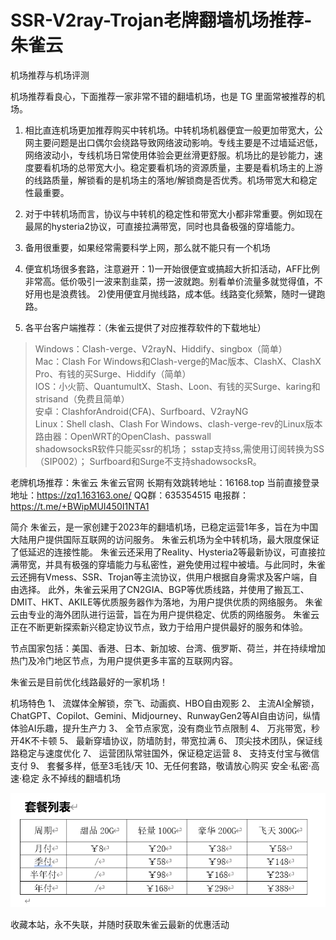 # SSR-V2ray-Trojan老牌翻墙机场推荐-朱雀云
机场推荐与机场评测

机场推荐看良心，下面推荐一家非常不错的翻墙机场，也是 TG 里面常被推荐的机场。


1. 相比直连机场更加推荐购买中转机场。中转机场机器便宜一般更加带宽大，公网主要问题是出口偶尔会绕路导致网络波动影响。专线主要是不过墙延迟低，网络波动小，专线机场日常使用体验会更丝滑更舒服。机场比的是钞能力，速度要看机场的总带宽大小。稳定要看机场的资源质量，主要是看机场主的上游的线路质量，解锁看的是机场主的落地/解锁商是否优秀。机场带宽大和稳定性最重要。

2. 对于中转机场而言，协议与中转机的稳定性和带宽大小都非常重要。例如现在最屌的hysteria2协议，可直接拉满带宽，同时也具备极强的穿墙能力。

3.  备用很重要，如果经常需要科学上网，那么就不能只有一个机场

4.  便宜机场很多套路，注意避开：1)一开始很便宜或搞超大折扣活动，AFF比例非常高。低价吸引一波来割韭菜，捞一波就跑。别看单价流量多就觉得值，不好用也是浪费钱。 2)使用便宜月抛线路，成本低。线路变化频繁，随时一键跑路。


5. 各平台客户端推荐：（朱雀云提供了对应推荐软件的下载地址）
>Windows：Clash-verge、V2rayN、Hiddify、singbox（简单）        
Mac：Clash For Windows和Clash-verge的Mac版本、ClashX、ClashX Pro、有钱的买Surge、Hiddify（简单）   
IOS：小火箭、QuantumultX、Stash、Loon、有钱的买Surge、karing和strisand（免费且简单）   
安卓：ClashforAndroid(CFA)、Surfboard、V2rayNG         
Linux：Shell clash、Clash For Windows、clash-verge-rev的Linux版本    
路由器：OpenWRT的OpenClash、passwall      
shadowsocksR软件只能买ssr的机场； sstap支持ss,需使用订阅转换为SS（SIP002）； Surfboard和Surge不支持shadowsocksR。 


 老牌机场推荐：朱雀云
朱雀云官网
长期有效跳转地址：16168.top
当前直接登录地址：https://zq1.163163.one/
QQ群：635354515
电报群：https://t.me/+BWipMUI450I1NTA1

简介
朱雀云，是一家创建于2023年的翻墙机场，已稳定运营1年多，旨在为中国大陆用户提供国际互联网的访问服务。
朱雀云机场为全中转机场，最大限度保证了低延迟的连接性能。
朱雀云还采用了Reality、Hysteria2等最新协议，可直接拉满带宽，并具有极强的穿墙能力与私密性，避免使用过程中被墙。与此同时，朱雀云还拥有Vmess、SSR、Trojan等主流协议，供用户根据自身需求及客户端，自由选择。
此外，朱雀云采用了CN2GIA、BGP等优质线路，并使用了搬瓦工、DMIT、HKT、AKILE等优质服务器作为落地，为用户提供优质的网络服务。
朱雀云由专业的海外团队进行运营，旨在为用户提供稳定、优质的网络服务。
朱雀云正在不断更新探索新兴稳定协议节点，致力于给用户提供最好的服务和体验。

节点国家包括：美国、香港、日本、新加坡、台湾、俄罗斯、荷兰，并在持续增加热门及冷门地区节点，为用户提供更多丰富的互联网内容。

朱雀云是目前优化线路最好的一家机场！

机场特色
1、	流媒体全解锁，奈飞、动画疯、HBO自由观影
2、 主流AI全解锁，ChatGPT、Copilot、Gemini、Midjourney、RunwayGen2等AI自由访问，纵情体验AI乐趣，提升生产力
3、	全节点家宽，没有商业节点限制
4、	万兆带宽，秒开4K不卡顿
5、	最新穿墙协议，防墙防封，带宽拉满
6、	顶尖技术团队，保证线路稳定与速度优化
7、	运营团队常驻国外，保证稳定运营
8、	支持支付宝与微信支付
9、	套餐多样，低至3毛钱/天
10、无任何套路，敬请放心购买
安全·私密·高速·稳定
永不掉线的翻墙机场

![套餐列表](image.png)



收藏本站，永不失联，并随时获取朱雀云最新的优惠活动
   
